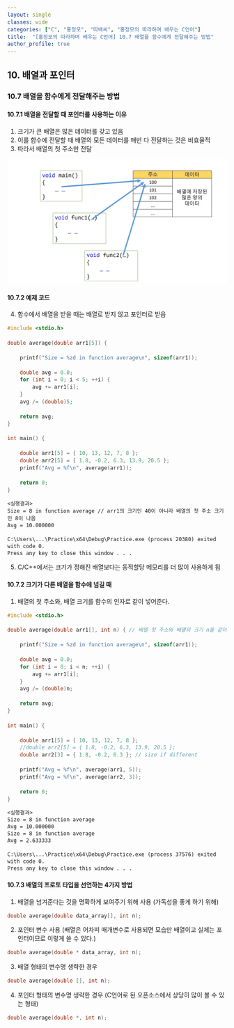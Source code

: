 ```yaml
---
layout: single
classes: wide
categories: ["C", "홍정모", "따배씨", "홍정모의 따라하며 배우는 C언어"]
title:  "[홍정모의 따라하며 배우는 C언어] 10.7 배열을 함수에게 전달해주는 방법"
author_profile: true
---
```


## 10. 배열과 포인터

### 10.7 배열을 함수에게 전달해주는 방법

#### 10.7.1 배열을 전달할 때 포인터를 사용하는 이유

1. 크기가 큰 배열은 많은 데이터를 갖고 있음
2. 이를 함수에 전달할 때 배열의 모든 데이터를 매번 다 전달하는 것은 비효율적
3. 따라서 배열의 첫 주소만 전달

![image](/assets/images/tbc/section10/10.7.1.jpg)

#### 10.7.2 예제 코드

4. 함수에서 배열을 받을 때는 배열로 받지 않고 포인터로 받음

```c
#include <stdio.h>

double average(double arr1[5]) {

	printf("Size = %zd in function average\n", sizeof(arr1));

	double avg = 0.0;
	for (int i = 0; i < 5; ++i) {
		avg += arr1[i];
	}
	avg /= (double)5;

	return avg;
}

int main() {

	double arr1[5] = { 10, 13, 12, 7, 8 };
	double arr2[5] = { 1.8, -0.2, 6.3, 13.9, 20.5 };
	printf("Avg = %f\n", average(arr1));

	return 0;
}
```
```
<실행결과>
Size = 8 in function average // arr1의 크기인 40이 아니라 배열의 첫 주소 크기인 8이 나옴
Avg = 10.000000

C:\Users\...\Practice\x64\Debug\Practice.exe (process 20380) exited with code 0.
Press any key to close this window . . .
```
5. C/C++에서는 크기가 정해진 배열보다는 동적할당 메모리를 더 많이 사용하게 됨

#### 10.7.2 크기가 다른 배열을 함수에 넘길 때

1. 배열의 첫 주소와, 배열 크기를 함수의 인자로 같이 넣어준다.

```c
#include <stdio.h>

double average(double arr1[], int n) { // 배열 첫 주소와 배열의 크기 n을 같이 넣어 줌

	printf("Size = %zd in function average\n", sizeof(arr1));

	double avg = 0.0;
	for (int i = 0; i < n; ++i) {
		avg += arr1[i];
	}
	avg /= (double)n;

	return avg;
}

int main() {

	double arr1[5] = { 10, 13, 12, 7, 8 };
	//double arr2[5] = { 1.8, -0.2, 6.3, 13.9, 20.5 };
	double arr2[3] = { 1.8, -0.2, 6.3 }; // size if different

	printf("Avg = %f\n", average(arr1, 5));
	printf("Avg = %f\n", average(arr2, 3));

	return 0;
}
```
```
<실행결과>
Size = 8 in function average
Avg = 10.000000
Size = 8 in function average
Avg = 2.633333

C:\Users\...\Practice\x64\Debug\Practice.exe (process 37576) exited with code 0.
Press any key to close this window . . .
```

#### 10.7.3 배열의 프로토 타입을 선언하는 4가지 방법

1. 배열을 넘겨준다는 것을 명확하게 보여주기 위해 사용 (가독성을 좋게 하기 위해)

```c
double average(double data_array[], int n);
```

2. 포인터 변수 사용 (배열은 어차피 매개변수로 사용되면 모습만 배열이고 실체는 포인터이므로 이렇게 쓸 수 있다.)

```c
double average(double * data_array, int n);
```

3. 배열 형태의 변수명 생략한 경우

```c
double average(double [], int n);
```

4. 포인터 형태의 변수명 생략한 경우 (C언어로 된 오픈소스에서 상당히 많이 볼 수 있는 형태)

```c
double average(double *, int n);
```
